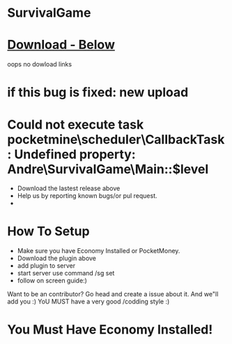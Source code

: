 # SurvivalGame
# [Download - Below](#)
 oops no dowload links
# if this bug is fixed: new upload
# Could not execute task pocketmine\scheduler\CallbackTask: Undefined property: Andre\SurvivalGame\Main::$level
 
 - Download the lastest release above
 - Help us by reporting known bugs/or pul request.
 - 
# How To Setup

- Make sure you have Economy Installed or PocketMoney. 
- Download the plugin above
- add plugin to server
- start server use command /sg set
- follow on screen guide:)


Want to be an contributor? Go head and create a issue about it. And we"ll add you :) 
YoU MUST have a very good /codding style :) 

# You Must Have Economy Installed!
